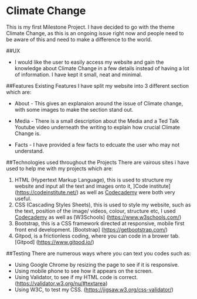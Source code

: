 # Climate Change

This is my first Milestone Project. I have decided to go with the theme Climate Change, as this is an ongoing issue right now and people need to be aware of this and need to make a difference to the world. 

##UX

* I would like the user to easily access my website and gain the knowledge about Climate Change in a few details instead of having a lot of information. I have kept it small, neat and minimal. 

##Features
Existing Features 
I have split my website into 3 different section which are:

* About - This gives an explanaion around the issue of Climate change, with some images to make the section stand out.

* Media - There is a small description about the Media and a Ted Talk Youtube video underneath the writing to explain how crucial Climate Change is.

* Facts - I have provided a few facts to edcuate the user who may not understand.

##Technologies used throughout the Projects 
There are vairous sites i have used to help me with my projects which are:
1. HTML (Hypertext Markup Language), this is used to structure my website and input all the text and images onto it, ]Code institute] (https://codeinstitute.net/) as well as [Codecademy](https://www.codecademy.com/learn) were both very useful. 
2. CSS (Cascading Styles Sheets), this is used to style my website, such as the text, position of the image/ videos, colour, structure etc, I used [Codecademy](https://www.codecademy.com/learn) as well as [W3Schools] (https://www.w3schools.com/)
3. Bootstrap, this is a CSS framework directed at responsive, mobile first front end development. [Bootstrap] (https://getbootstrap.com/)
4. Gitpod, is a frictionless coding, where you can code in a brower tab. [Gitpod] (https://www.gitpod.io/)

##Testing
There are numerous ways where you can text you codes such as:
* Using Google Chrome by resizing the page to see if it is responsive.
* Using mobile phone to see how it appears on the screen.
* Using Validator, to see if my HTML code is correct. (https://validator.w3.org/nu/#textarea)
* Using W3C, to test my CSS. (https://jigsaw.w3.org/css-validator/)

